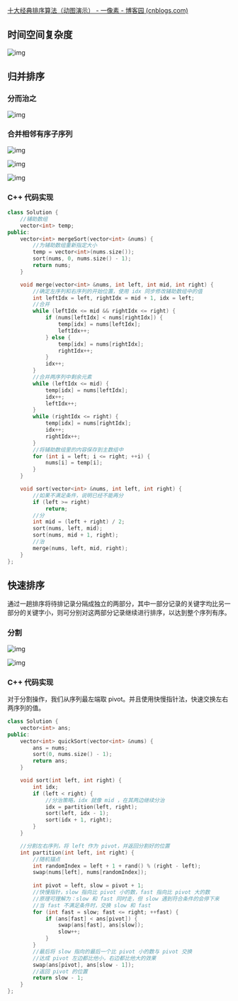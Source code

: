 [十大经典排序算法（动图演示） - 一像素 - 博客园 (cnblogs.com)](https://www.cnblogs.com/onepixel/articles/7674659.html)

## 时间空间复杂度

![img](https://cdn.jsdelivr.net/gh/TBDGF/TBDGF.github.io@master/img/ef35/849589-20180402133438219-1946132192.png)

## 归并排序

### 分而治之

![img](https://cdn.jsdelivr.net/gh/TBDGF/TBDGF.github.io@master/img/ef35/1024555-20161218163120151-452283750.png)



### 合并相邻有序子序列

![img](https://cdn.jsdelivr.net/gh/TBDGF/TBDGF.github.io@master/img/ef35/1024555-20161218194621308-588010220.png)

![img](https://cdn.jsdelivr.net/gh/TBDGF/TBDGF.github.io@master/img/ef35/1024555-20161218194508761-468169540.png)

![img](https://cdn.jsdelivr.net/gh/TBDGF/TBDGF.github.io@master/img/ef35/1024555-20161218194621308-588010221.png)



### C++ 代码实现

```c++
class Solution {
    //辅助数组
    vector<int> temp;
public:
    vector<int> mergeSort(vector<int> &nums) {
        //为辅助数组重新指定大小
        temp = vector<int>(nums.size());
        sort(nums, 0, nums.size() - 1);
        return nums;
    }

    void merge(vector<int> &nums, int left, int mid, int right) {
        //确定左序列和右序列的开始位置，使用 idx 同步修改辅助数组中的值
        int leftIdx = left, rightIdx = mid + 1, idx = left;
        //合并
        while (leftIdx <= mid && rightIdx <= right) {
            if (nums[leftIdx] < nums[rightIdx]) {
                temp[idx] = nums[leftIdx];
                leftIdx++;
            } else {
                temp[idx] = nums[rightIdx];
                rightIdx++;
            }
            idx++;
        }
        //合并两序列中剩余元素
        while (leftIdx <= mid) {
            temp[idx] = nums[leftIdx];
            idx++;
            leftIdx++;
        }
        while (rightIdx <= right) {
            temp[idx] = nums[rightIdx];
            idx++;
            rightIdx++;
        }
        //将辅助数组里的内容保存到主数组中
        for (int i = left; i <= right; ++i) {
            nums[i] = temp[i];
        }
    }

    void sort(vector<int> &nums, int left, int right) {
        //如果不满足条件，说明已经不能再分
        if (left >= right)
            return;
        //分
        int mid = (left + right) / 2;
        sort(nums, left, mid);
        sort(nums, mid + 1, right);
        //治
        merge(nums, left, mid, right);
    }
};
```



## 快速排序

通过一趟排序将待排记录分隔成独立的两部分，其中一部分记录的关键字均比另一部分的关键字小，则可分别对这两部分记录继续进行排序，以达到整个序列有序。

### 分割

![img](https://cdn.jsdelivr.net/gh/TBDGF/TBDGF.github.io@master/img/ef35/1024555-20170108162758159-793891242.png)

![img](https://cdn.jsdelivr.net/gh/TBDGF/TBDGF.github.io@master/img/ef35/1024555-20170108162855675-777137351.png)



### C++ 代码实现

对于分割操作，我们从序列最左端取 pivot。并且使用快慢指针法，快速交换左右两序列的值。

```c++
class Solution {
    vector<int> ans;
public:
    vector<int> quickSort(vector<int> &nums) {
        ans = nums;
        sort(0, nums.size() - 1);
        return ans;
    }

    void sort(int left, int right) {
        int idx;
        if (left < right) {
            //分治策略，idx 就像 mid ，在其两边继续分治
            idx = partition(left, right);
            sort(left, idx - 1);
            sort(idx + 1, right);
        }
    }

    //分割左右序列，将 left 作为 pivot，并返回分割好的位置
    int partition(int left, int right) {
        //随机锚点
        int randomIndex = left + 1 + rand() % (right - left);
        swap(nums[left], nums[randomIndex]);
        
        int pivot = left, slow = pivot + 1;
        //快慢指针，slow 指向比 pivot 小的数，fast 指向比 pivot 大的数
        //原理可理解为：slow 和 fast 同时走，但 slow 遇到符合条件的会停下来
        //当 fast 不满足条件时，交换 slow 和 fast
        for (int fast = slow; fast <= right; ++fast) {
            if (ans[fast] < ans[pivot]) {
                swap(ans[fast], ans[slow]);
                slow++;
            }
        }
        //最后将 slow 指向的最后一个比 pivot 小的数与 pivot 交换
        //达成 pivot 左边都比他小，右边都比他大的效果
        swap(ans[pivot], ans[slow - 1]);
        //返回 pivot 的位置
        return slow - 1;
    }
};
```

